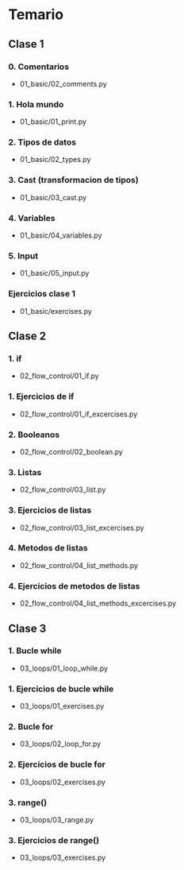 # Temario

## Clase 1

### 0. Comentarios
- 01_basic/02_comments.py

### 1. Hola mundo
- 01_basic/01_print.py

### 2. Tipos de datos
- 01_basic/02_types.py

### 3. Cast (transformacion de tipos)
- 01_basic/03_cast.py

### 4. Variables
- 01_basic/04_variables.py

### 5. Input
- 01_basic/05_input.py

### Ejercicios clase 1
- 01_basic/exercises.py

## Clase 2

### 1. if
- 02_flow_control/01_if.py

### 1. Ejercicios de if
- 02_flow_control/01_if_excercises.py

### 2. Booleanos
- 02_flow_control/02_boolean.py

### 3. Listas
- 02_flow_control/03_list.py

### 3. Ejercicios de listas
- 02_flow_control/03_list_excercises.py

### 4. Metodos de listas
- 02_flow_control/04_list_methods.py

### 4. Ejercicios de metodos de listas
- 02_flow_control/04_list_methods_excercises.py

## Clase 3

### 1. Bucle while
- 03_loops/01_loop_while.py

### 1. Ejercicios de bucle while
- 03_loops/01_exercises.py

### 2. Bucle for
- 03_loops/02_loop_for.py

### 2. Ejercicios de bucle for
- 03_loops/02_exercises.py

### 3. range()
- 03_loops/03_range.py

### 3. Ejercicios de range()
- 03_loops/03_exercises.py